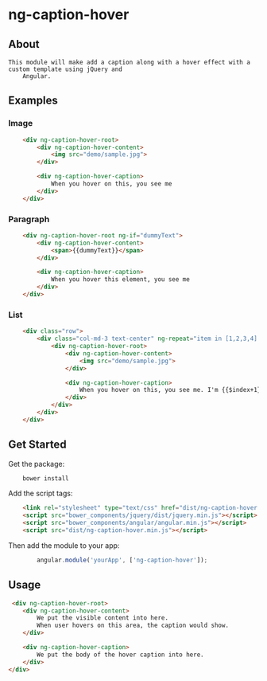 # ng-caption-hover
## About
    This module will make add a caption along with a hover effect with a custom template using jQuery and
        Angular.

## Examples

### Image

```html
    <div ng-caption-hover-root>
        <div ng-caption-hover-content>
            <img src="demo/sample.jpg">
        </div>

        <div ng-caption-hover-caption>
            When you hover on this, you see me
        </div>
    </div>
```

### Paragraph

```html
    <div ng-caption-hover-root ng-if="dummyText">
        <div ng-caption-hover-content>
            <span>{{dummyText}}</span>
        </div>

        <div ng-caption-hover-caption>
            When you hover this element, you see me
        </div>
    </div>
```

### List

```html
    <div class="row">
        <div class="col-md-3 text-center" ng-repeat="item in [1,2,3,4] track by $index">
            <div ng-caption-hover-root>
                <div ng-caption-hover-content>
                    <img src="demo/sample.jpg">
                </div>

                <div ng-caption-hover-caption>
                    When you hover on this, you see me. I'm {{$index+1}}
                </div>
            </div>
        </div>
    </div>
```

## Get Started
Get the package:

```sh
    bower install
```

Add the script tags:

```html
    <link rel="stylesheet" type="text/css" href="dist/ng-caption-hover.min.css" media="screen">
    <script src="bower_components/jquery/dist/jquery.min.js"></script>
    <script src="bower_components/angular/angular.min.js"></script>
    <script src="dist/ng-caption-hover.min.js"></script>
```

Then add the module to your app:

```js
        angular.module('yourApp', ['ng-caption-hover']);
```

## Usage

```html
 <div ng-caption-hover-root>
    <div ng-caption-hover-content>
        We put the visible content into here.
        When user hovers on this area, the caption would show.
    </div>

    <div ng-caption-hover-caption>
        We put the body of the hover caption into here.
    </div>
</div>
```
